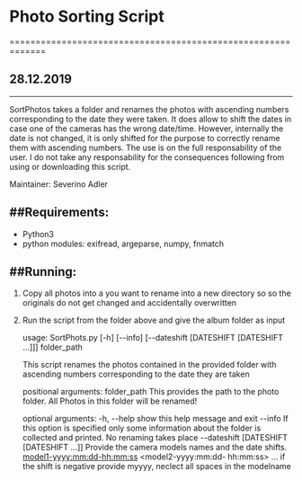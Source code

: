 # Photo Sorting Script 
=============================================================
## 28.12.2019
-------------

SortPhotos takes a folder and renames the photos with ascending numbers
corresponding to the date they were taken. It does allow to shift the
dates in case one of the cameras has the wrong date/time. However, 
internally the date is not changed, it is only shifted for the purpose
to correctly rename them with ascending numbers.
The use is on the full responsability of the user. I do not take any
responsability for the consequences following from using or downloading
this script.

Maintainer:
Severino Adler

##Requirements:
---------------

  - Python3
  - python modules: exifread, argeparse, numpy, fnmatch 

##Running:
----------

  1. Copy all photos into a you want to rename into a new directory so 
     so the originals do not get changed and accidentally overwritten
  2. Run the script from the folder above and give the album folder as input

        usage: SortPhots.py [-h] [--info] [--dateshift [DATESHIFT [DATESHIFT ...]]]
                            folder_path
        
        This script renames the photos contained in the provided folder with ascending
        numbers corresponding to the date they are taken
        
        positional arguments:
          folder_path           This provides the path to the photo folder. All Photos
                                in this folder will be renamed!
        
        optional arguments:
          -h, --help            show this help message and exit
          --info                If this option is specified only some information
                                about the folder is collected and printed. No renaming
                                takes place
          --dateshift [DATESHIFT [DATESHIFT ...]]
                                Provide the camera models names and the date shifts.
                                <model1-yyyy:mm:dd-hh:mm:ss> <model2-yyyy:mm:dd-
                                hh:mm:ss> ... if the shift is negative provide myyyy,
                                neclect all spaces in the modelname

